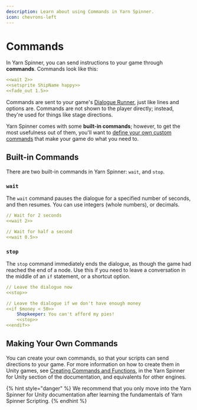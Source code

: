 ```yaml
---
description: Learn about using Commands in Yarn Spinner.
icon: chevrons-left
---
```


# Commands

In Yarn Spinner, you can send instructions to your game through **commands**. Commands look like this:

```yaml
<<wait 2>>
<<setsprite ShipName happy>>
<<fade_out 1.5>>
```

Commands are sent to your game's [Dialogue Runner](../../yarn-spinner-for-unity/components/dialogue-runner.md), just like lines and options are. Commands are not shown to the player directly; instead, they're used for things like stage directions.

Yarn Spinner comes with some **built-in commands**; however, to get the most usefulness out of them, you'll want to [define your own custom commands](../../yarn-spinner-for-unity/creating-commands-functions.md) that make your game do what you need to.

## Built-in Commands

There are two built-in commands in Yarn Spinner: `wait`, and `stop`.

### `wait`

The `wait` command pauses the dialogue for a specified number of seconds, and then resumes. You can use integers (whole numbers), or decimals.

```yaml
// Wait for 2 seconds
<<wait 2>>

// Wait for half a second
<<wait 0.5>>
```

### `stop`

The `stop` command immediately ends the dialogue, as though the game had reached the end of a node. Use this if you need to leave a conversation in the middle of an `if` statement, or a shortcut option.

```yaml
// Leave the dialogue now
<<stop>>

// Leave the dialogue if we don't have enough money
<<if $money < 50>>
    Shopkeeper: You can't afford my pies!
    <<stop>>
<<endif>>
```

## Making Your Own Commands

You can create your own commands, so that your scripts can send directions to your game. For more information on how to create them in Unity games, see [Creating Commands and Functions](../../yarn-spinner-for-unity/creating-commands-functions.md), in the Yarn Spinner for Unity section of the documentation, and equivalents for other engines.

{% hint style="danger" %}
We recommend that you only move into the Yarn Spinner for Unity documentation after learning the fundamentals of Yarn Spinner Scripting.
{% endhint %}
